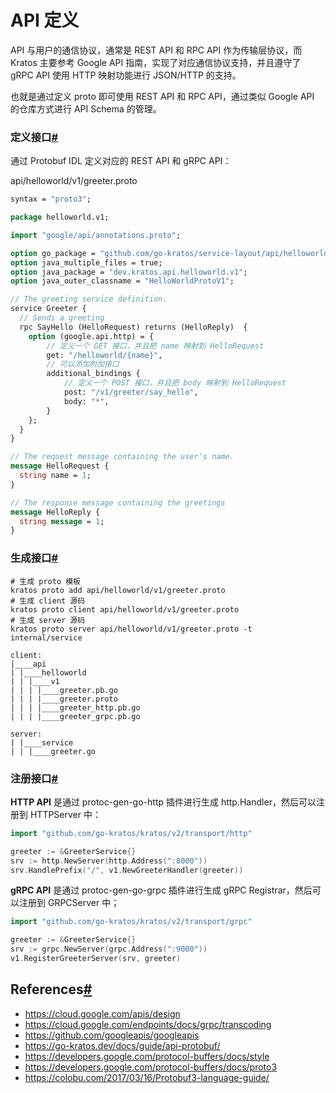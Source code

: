 # API 定义

API 与用户的通信协议，通常是 REST API 和 RPC API 作为传输层协议，而 Kratos 主要参考 Google API 指南，实现了对应通信协议支持，并且遵守了 gRPC API 使用 HTTP 映射功能进行 JSON/HTTP 的支持。

也就是通过定义 proto 即可使用 REST API 和 RPC API，通过类似 Google API 的仓库方式进行 API Schema 的管理。



### 定义接口[#](https://go-kratos.dev/docs/component/api#定义接口)

通过 Protobuf IDL 定义对应的 REST API 和 gRPC API：

api/helloworld/v1/greeter.proto

```protobuf
syntax = "proto3";

package helloworld.v1;

import "google/api/annotations.proto";

option go_package = "github.com/go-kratos/service-layout/api/helloworld/v1;v1";
option java_multiple_files = true;
option java_package = "dev.kratos.api.helloworld.v1";
option java_outer_classname = "HelloWorldProtoV1";

// The greeting service definition.
service Greeter {
  // Sends a greeting
  rpc SayHello (HelloRequest) returns (HelloReply)  {
    option (google.api.http) = {
        // 定义一个 GET 接口，并且把 name 映射到 HelloRequest
        get: "/helloworld/{name}",
        // 可以添加附加接口
        additional_bindings {
            // 定义一个 POST 接口，并且把 body 映射到 HelloRequest
            post: "/v1/greeter/say_hello",
            body: "*",
        }
    };
  }
}

// The request message containing the user's name.
message HelloRequest {
  string name = 1;
}

// The response message containing the greetings
message HelloReply {
  string message = 1;
}
```



### 生成接口[#](https://go-kratos.dev/docs/component/api#生成接口)

```shell
# 生成 proto 模板
kratos proto add api/helloworld/v1/greeter.proto
# 生成 client 源码
kratos proto client api/helloworld/v1/greeter.proto
# 生成 server 源码
kratos proto server api/helloworld/v1/greeter.proto -t internal/service
```

```apl
client:
|____api
| |____helloworld
| | |____v1
| | | |____greeter.pb.go
| | | |____greeter.proto
| | | |____greeter_http.pb.go
| | | |____greeter_grpc.pb.go

server:
| |____service
| | |____greeter.go
```



### 注册接口[#](https://go-kratos.dev/docs/component/api#注册接口)

**HTTP API** 是通过 protoc-gen-go-http 插件进行生成 http.Handler，然后可以注册到 HTTPServer 中：

```go
import "github.com/go-kratos/kratos/v2/transport/http"

greeter := &GreeterService{}
srv := http.NewServer(http.Address(":8000"))
srv.HandlePrefix("/", v1.NewGreeterHandler(greeter))
```

**gRPC API** 是通过 protoc-gen-go-grpc 插件进行生成 gRPC Registrar，然后可以注册到 GRPCServer 中；

```go
import "github.com/go-kratos/kratos/v2/transport/grpc"

greeter := &GreeterService{}
srv := grpc.NewServer(grpc.Address(":9000"))
v1.RegisterGreeterServer(srv, greeter)
```



## References[#](https://go-kratos.dev/docs/component/api#references)

- https://cloud.google.com/apis/design
- https://cloud.google.com/endpoints/docs/grpc/transcoding
- https://github.com/googleapis/googleapis
- https://go-kratos.dev/docs/guide/api-protobuf/
- https://developers.google.com/protocol-buffers/docs/style
- https://developers.google.com/protocol-buffers/docs/proto3
- https://colobu.com/2017/03/16/Protobuf3-language-guide/